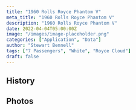 ```yaml
---
title: "1960 Rolls Royce Phantom V"
meta_title: "1960 Rolls Royce Phantom V"
description: "1960 Rolls Royce Phantom V"
date: 2022-04-04T05:00:00Z
image: "/images/image-placeholder.png"
categories: ["Application", "Data"]
author: "Stewart Bennell"
tags: ["7 Passengers", "White", "Royce Cloud"]
draft: false
---
```

## History

## Photos
